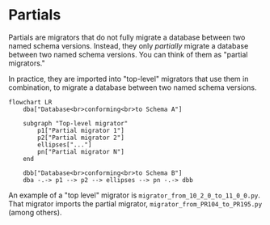 # Partials

Partials are migrators that do not fully migrate a database between two named schema versions. Instead, they only
_partially_ migrate a database between two named schema versions. You can think of them as "partial migrators."

In practice, they are imported into "top-level" migrators that use them in combination, to migrate a database between
two named schema versions.

```mermaid
flowchart LR
    dba["Database<br>conforming<br>to Schema A"]

    subgraph "Top-level migrator"
        p1["Partial migrator 1"]
        p2["Partial migrator 2"]
        ellipses["..."]
        pn["Partial migrator N"]
    end

    dbb["Database<br>conforming<br>to Schema B"]
    dba -.-> p1 --> p2 --> ellipses --> pn -.-> dbb
```

An example of a "top level" migrator is `migrator_from_10_2_0_to_11_0_0.py`. That migrator imports the partial migrator,
`migrator_from_PR104_to_PR195.py` (among others).